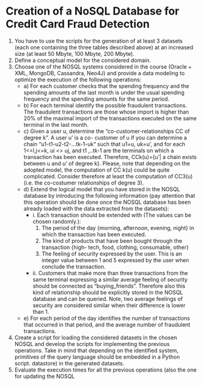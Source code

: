 # Creation of a NoSQL Database for Credit Card Fraud Detection

1. You have to use the scripts for the generation of at least 3 datasets (each one containing the three
tables described above) at an increased size (at least 50 Mbyte, 100 Mbyte, 200 Mbyte).
2. Define a conceptual model for the considered domain.
3. Choose one of the NOSQL systems considered in the course (Oracle + XML, MongoDB, Cassandra,
Neo4J) and provide a data modeling to optimize the execution of the following operations:
   - a) For each customer checks that the spending frequency and the spending amounts of the last
month is under the usual spending frequency and the spending amounts for the same
period.
    - b) For each terminal identify the possible fraudulent transactions. The fraudulent transactions
are those whose import is higher than 20% of the maximal import of the transactions
executed on the same terminal in the last month.
    - c) Given a user u, determine the “co-customer-relationships CC of degree k”. A user u’ is a co-
customer of u if you can determine a chain “u1-t1-u2-t2-...tk-1-uk“ such that u1=u, uk=u’, and for
each 1<=I,j<=k, ui <> uj, and t1 ,..tk-1 are the terminals on which a transaction has been
executed. Therefore, CCk(u)={u’| a chain exists between u and u’ of degree k}. Please, note
that depending on the adopted model, the computation of CC k(u) could be quite
complicated. Consider therefore at least the computation of CC3(u) (i.e. the co-costumer
relationships of degree 3).
    - d) Extend the logical model that you have stored in the NOSQL database by introducing the
following information (pay attention that this operation should be done once the NOSQL
database has been already loaded with the data extracted from the datasets):
        - i. Each transaction should be extended with (The values can be chosen randomly.):
           1. The period of the day {morning, afternoon, evening, night} in which the
transaction has been executed.
           2. The kind of products that have been bought through the transaction {high-
tech, food, clothing, consumable, other}
           3. The feeling of security expressed by the user. This is an integer value
between 1 and 5 expressed by the user when conclude the transaction.
        - ii. Customers that make more than three transactions from the same terminal
expressing a similar average feeling of security should be connected as
“buying_friends”. Therefore also this kind of relationship should be explicitly stored
in the NOSQL database and can be queried. Note, two average feelings of security
are considered similar when their difference is lower than 1.
    - e) For each period of the day identifies the number of transactions that occurred in that period,
and the average number of fraudulent transactions.
4. Create a script for loading the considered datasets in the chosen NOSQL and develop the scripts for
implementing the previous operations. Take in mind that depending on the identified system,
primitives of the query language should be embedded in a Python script.
datastore) in the generated datasets.
5. Evaluate the execution times for all the previous operations (also the one for updating the NOSQL